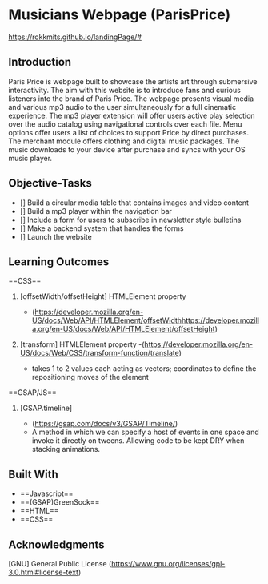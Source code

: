 # Musicians Webpage (ParisPrice) 
<https://rokkmits.github.io/landingPage/#> 

## Introduction

Paris Price is webpage built to showcase the artists art through submersive interactivity. The aim with this website is to introduce fans and curious listeners into the brand of Paris Price. The webpage presents visual media and various mp3 audio to the user simultaneously for a full cinematic experience. The mp3 player extension will offer users active play selection over the audio catalog using navigational controls over each file. Menu options offer users a list of choices to support Price by direct purchases. The merchant module offers clothing and digital music packages. The music downloads to your device after purchase and syncs with your OS music player.

## Objective-Tasks

- [] Build a circular media table that contains images and video content
- [] Build a mp3 player within the navigation bar
- [] Include a form for users to subscribe in newsletter style bulletins
- [] Make a backend system that handles the forms
- [] Launch the website

## Learning Outcomes

==CSS==

1. [offsetWidth/offsetHeight] HTMLElement property

   - (<https://developer.mozilla.org/en-US/docs/Web/API/HTMLElement/offsetWidth><https://developer.mozilla.org/en-US/docs/Web/API/HTMLElement/offsetHeight>)

2. [transform] HTMLElement property
   -(<https://developer.mozilla.org/en-US/docs/Web/CSS/transform-function/translate>)
   - takes 1 to 2 values each acting as vectors; coordinates to define the repositioning moves of the element

==GSAP/JS==

1. [GSAP.timeline]

   - (<https://gsap.com/docs/v3/GSAP/Timeline/>)

   * A method in which we can specify a host of events in one space and invoke it directly on tweens. Allowing code to be kept DRY when stacking animations.

## Built With

- ==Javascript==
- ==(GSAP)GreenSock==
- ==HTML==
- ==CSS==

## Acknowledgments

[GNU] General Public License
(<https://www.gnu.org/licenses/gpl-3.0.html#license-text>)

